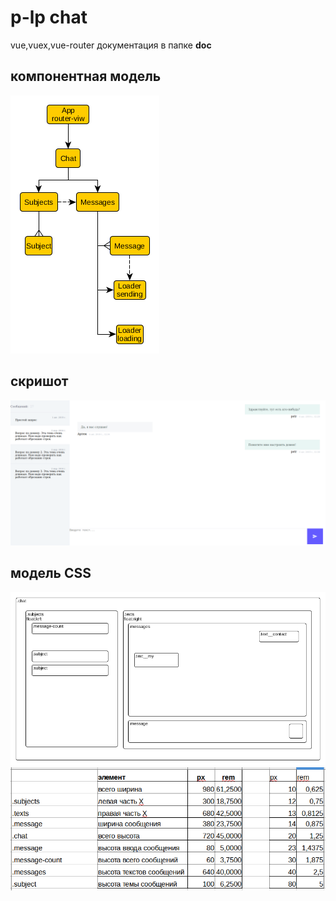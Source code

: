 # p-lp chat

vue,vuex,vue-router
документация в папке **doc**

## компонентная модель

![компонентная модель](UIModel.png)

## скришот
![скриншот](screen.png)
## модель CSS

![модель css](CSSModel.png)
![размеры css](sizes.png)

